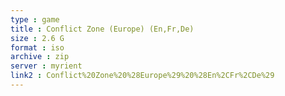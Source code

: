 ```yaml
---
type : game
title : Conflict Zone (Europe) (En,Fr,De)
size : 2.6 G
format : iso
archive : zip
server : myrient
link2 : Conflict%20Zone%20%28Europe%29%20%28En%2CFr%2CDe%29
---
```

